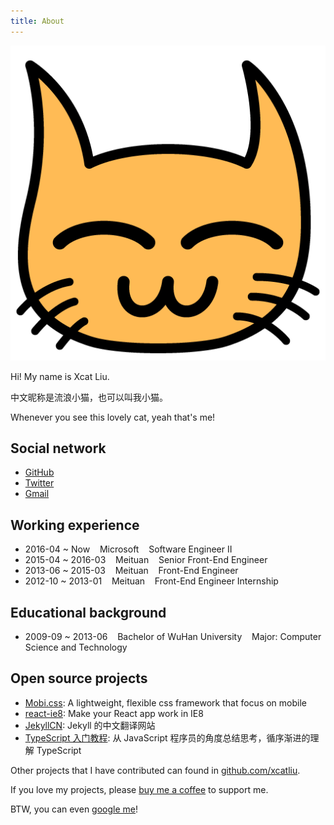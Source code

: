 ```yaml
---
title: About
---
```


![xcatliu logo](/assets/about/xcatliu_512.png)

Hi! My name is Xcat Liu.

中文昵称是流浪小猫，也可以叫我小猫。

Whenever you see this lovely cat, yeah that's me!

## Social network

- [GitHub](https://github.com/xcatliu)
- [Twitter](https://twitter.com/xcatliu)
- [Gmail](mailto:xcatliu@gmail.com)

## Working experience

- 2016-04 ~ Now     &nbsp;&nbsp; Microsoft &nbsp;&nbsp; Software Engineer II
- 2015-04 ~ 2016-03 &nbsp;&nbsp; Meituan &nbsp;&nbsp; Senior Front-End Engineer
- 2013-06 ~ 2015-03 &nbsp;&nbsp; Meituan &nbsp;&nbsp; Front-End Engineer
- 2012-10 ~ 2013-01 &nbsp;&nbsp; Meituan &nbsp;&nbsp; Front-End Engineer Internship

## Educational background

- 2009-09 ~ 2013-06 &nbsp;&nbsp; Bachelor of WuHan University &nbsp;&nbsp; Major: Computer Science and Technology

## Open source projects

- [Mobi.css](https://github.com/xcatliu/mobi.css): A lightweight, flexible css framework that focus on mobile
- [react-ie8](https://github.com/xcatliu/react-ie8): Make your React app work in IE8
- [JekyllCN](https://github.com/xcatliu/jekyllcn): Jekyll 的中文翻译网站
- [TypeScript 入门教程](https://github.com/xcatliu/typescript-tutorial): 从 JavaScript 程序员的角度总结思考，循序渐进的理解 TypeScript

Other projects that I have contributed can found in [github.com/xcatliu](https://github.com/xcatliu).

If you love my projects, please [buy me a coffee](https://github.com/xcatliu/buy-me-a-coffee) to support me.

BTW, you can even [google me](https://www.google.com/search?q=xcatliu)!
